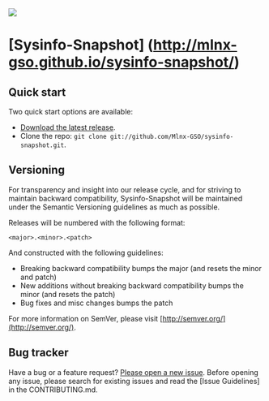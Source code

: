 <a href="http://support.mellanox.com/SupportWeb">
  <img src="http://mlnx-gso.github.io/sysinfo-snapshot/images/logo.png">
</a>

# [Sysinfo-Snapshot] (http://mlnx-gso.github.io/sysinfo-snapshot/)



## Quick start

Two quick start options are available:

* [Download the latest release](https://github.com/Mlnx-GSO/sysinfo-html/archive/master.zip).
* Clone the repo: `git clone git://github.com/Mlnx-GSO/sysinfo-snapshot.git`.



## Versioning

For transparency and insight into our release cycle, and for striving to maintain backward compatibility, Sysinfo-Snapshot will be maintained under the Semantic Versioning guidelines as much as possible.

Releases will be numbered with the following format:

`<major>.<minor>.<patch>`

And constructed with the following guidelines:

* Breaking backward compatibility bumps the major (and resets the minor and patch)
* New additions without breaking backward compatibility bumps the minor (and resets the patch)
* Bug fixes and misc changes bumps the patch

For more information on SemVer, please visit [http://semver.org/](http://semver.org/).



## Bug tracker

Have a bug or a feature request? [Please open a new issue](https://github.com/Mlnx-GSO/sysinfo-html/issues). Before opening any issue, please search for existing issues and read the [Issue Guidelines] in the CONTRIBUTING.md.

